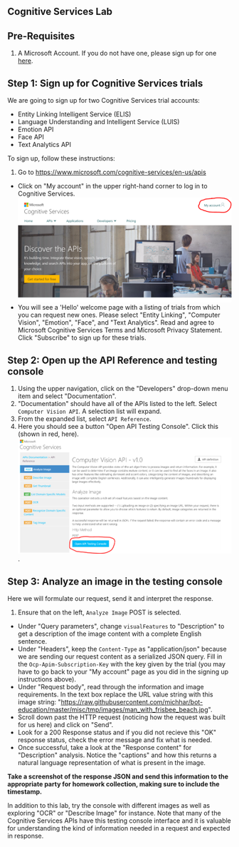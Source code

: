 ## Cognitive Services Lab

## Pre-Requisites

1.  A Microsoft Account.  If you do not have one, please sign up for one [here](https://account.microsoft.com/about).

## Step 1:  Sign up for Cognitive Services trials

We are going to sign up for two Cognitive Services trial accounts:

* Entity Linking Intelligent Service (ELIS)
* Language Understanding and Intelligent Service (LUIS)
* Emotion API
* Face API
* Text Analytics API

To sign up, follow these instructions:

1.  Go to https://www.microsoft.com/cognitive-services/en-us/apis
*  Click on "My account" in the upper right-hand corner to log in to Cognitive Services. ![my cognitive services account](images/home_account_circle.PNG)
*  You will see a 'Hello' welcome page with a listing of trials from which you can request new ones.  Please select "Entity Linking", "Computer Vision", "Emotion", "Face", and "Text Analytics".  Read and agree to Microsoft Cognitive Services Terms and Microsoft Privacy Statement.  Click "Subscribe" to sign up for these trials.

## Step 2:  Open up the API Reference and testing console

1.  Using the upper navigation, click on the "Developers" drop-down menu item and select "Documentation".
2.  "Documentation" should have all of the APIs listed to the left.  Select `Computer Vision API`.  A selection list will expand.
3.  From the expanded list, select `API Reference`.
4.  Here you should see a button "Open API Testing Console".  Click this (shown in red, here).  ![open testing console](images/api_ref_testing_console_open.PNG).

## Step 3:  Analyze an image in the testing console

Here we will formulate our request, send it and interpret the response.

1.  Ensure that on the left, `Analyze Image` POST is selected.
*  Under "Query parameters", change `visualFeatures` to "Description" to get a description of the image content with a complete English sentence.
*  Under "Headers", keep the `Content-Type` as "application/json" because we are sending our request content as a serialized JSON query.  Fill in the `Ocp-Apim-Subscription-Key` with the key given by the trial (you may have to go back to your "My account" page as you did in the signing up instructions above).
*  Under "Request body", read through the information and image requirements.  In the text box replace the URL value string with this image string:  "https://raw.githubusercontent.com/michhar/bot-education/master/misc/tmp/images/man_with_frisbee_beach.jpg".
*  Scroll down past the HTTP request (noticing how the request was built for us here) and click on "Send".
*  Look for a 200 Response status and if you did not recieve this "OK" response status, check the error message and fix what is needed.
*  Once successful, take a look at the "Response content" for "Description" analysis.  Notice the "captions" and how this returns a natural language representation of what is present in the image.


**Take a screenshot of the response JSON and send this information to the appropriate party for homework collection, making sure to include the timestamp.**

In addition to this lab, try the console with different images as well as exploring "OCR" or "Describe Image" for instance.  Note that many of the Cognitive Services APIs have this testing console interface and it is valuable for understanding the kind of information needed in a request and expected in response.


